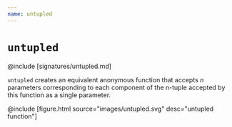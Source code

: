 ```yaml
---
name: untupled
---
```


# `untupled`

@include [signatures/untupled.md]

`untupled` creates an equivalent anonymous function that accepts _n_ parameters corresponding to each component of the n-tuple accepted by this function as a single parameter.

@include [figure.html source="images/untupled.svg" desc="untupled function"]
